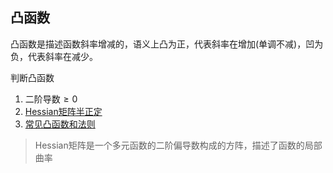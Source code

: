 ## 凸函数

凸函数是描述函数斜率增减的，语义上凸为正，代表斜率在增加(单调不减)，凹为负，代表斜率在减少。

判断凸函数
1. 二阶导数$≥0$
2. [Hessian矩阵半正定](正定矩阵和逆矩阵.md)
3. [常见凸函数和法则](https://www.zhihu.com/question/49902644)

> Hessian矩阵是一个多元函数的二阶偏导数构成的方阵，描述了函数的局部曲率
